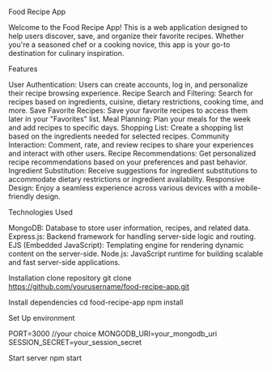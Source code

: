 Food Recipe App

Welcome to the Food Recipe App! This is a web application designed to help users discover, save, and organize their favorite recipes. 
Whether you're a seasoned chef or a cooking novice, this app is your go-to destination for culinary inspiration.

Features


User Authentication: Users can create accounts, log in, and personalize their recipe browsing experience.
Recipe Search and Filtering: Search for recipes based on ingredients, cuisine, dietary restrictions, cooking time, and more.
Save Favorite Recipes: Save your favorite recipes to access them later in your "Favorites" list.
Meal Planning: Plan your meals for the week and add recipes to specific days.
Shopping List: Create a shopping list based on the ingredients needed for selected recipes.
Community Interaction: Comment, rate, and review recipes to share your experiences and interact with other users.
Recipe Recommendations: Get personalized recipe recommendations based on your preferences and past behavior.
Ingredient Substitution: Receive suggestions for ingredient substitutions to accommodate dietary restrictions or ingredient availability.
Responsive Design: Enjoy a seamless experience across various devices with a mobile-friendly design.


Technologies Used

MongoDB: Database to store user information, recipes, and related data.
Express.js: Backend framework for handling server-side logic and routing.
EJS (Embedded JavaScript): Templating engine for rendering dynamic content on the server-side.
Node.js: JavaScript runtime for building scalable and fast server-side applications.


Installation
clone repository
git clone https://github.com/yourusername/food-recipe-app.git

Install dependencies
cd food-recipe-app
npm install

Set Up environment

PORT=3000 //your choice
MONGODB_URI=your_mongodb_uri
SESSION_SECRET=your_session_secret

Start server
npm start












